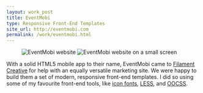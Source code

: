 ```yaml
---
layout: work_post
title: EventMobi
type: Responsive Front-End Templates
site_url: http://eventmobi.com
permalink: /work/eventmobi.html
---
```


<figure class="responsive-site">
    <img src="{% asset_path work/eventmobi-full.jpg %}" alt="EventMobi website" class="site-full"/>
    <img src="{% asset_path work/eventmobi-mobile.jpg %}" alt="EventMobi website on a small screen" class="site-mobile"/>
</figure>

With a solid HTML5 mobile app to their name, EventMobi came to [Filament Creative](http://filamentlab.com) for help with an equally versatile marketing site. We were happy to build them a set of modern, responsive front-end templates.  I did so using some of my favourite front-end tools, like [icon fonts](http://www.entypo.com/), [LESS](http://lesscss.org), and [OOCSS](https://github.com/stubbornella/oocss).